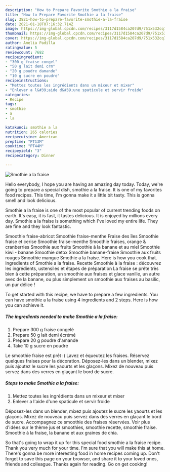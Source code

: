 ```yaml
---
description: "How to Prepare Favorite Smothie a la fraise"
title: "How to Prepare Favorite Smothie a la fraise"
slug: 3821-how-to-prepare-favorite-smothie-a-la-fraise
date: 2021-01-18T07:16:32.714Z
image: https://img-global.cpcdn.com/recipes/3117d1584ca207d9/751x532cq70/smothie-a-la-fraise-photo-principale-de-la-recette.jpg
thumbnail: https://img-global.cpcdn.com/recipes/3117d1584ca207d9/751x532cq70/smothie-a-la-fraise-photo-principale-de-la-recette.jpg
cover: https://img-global.cpcdn.com/recipes/3117d1584ca207d9/751x532cq70/smothie-a-la-fraise-photo-principale-de-la-recette.jpg
author: Amelia Padilla
ratingvalue: 5
reviewcount: 7682
recipeingredient:
- "300 g fraise congel"
- "50 g lait demi crm"
- "20 g poudre damande"
- "10 g sucre en poudre"
recipeinstructions:
- "Mettez toutes les ingrédients dans un mixeur et mixer"
- "Enlever a l&#39;aide d&#39;une spaticule et servir froide"
categories:
- Recipe
tags:
- smothie
- a
- la

katakunci: smothie a la 
nutrition: 265 calories
recipecuisine: American
preptime: "PT13M"
cooktime: "PT44M"
recipeyield: "3"
recipecategory: Dinner

---
```



![Smothie a la fraise](https://img-global.cpcdn.com/recipes/3117d1584ca207d9/751x532cq70/smothie-a-la-fraise-photo-principale-de-la-recette.jpg)

Hello everybody, I hope you are having an amazing day today. Today, we're going to prepare a special dish, smothie a la fraise. It is one of my favorites food recipes. This time, I'm gonna make it a little bit tasty. This is gonna smell and look delicious.

Smothie a la fraise is one of the most popular of current trending foods on earth. It's easy, it is fast, it tastes delicious. It is enjoyed by millions every day. Smothie a la fraise is something which I've loved my entire life. They are fine and they look fantastic.

Smoothie fraise-abricot Smoothie fraise-menthe Fraise des îles Smoothie fraise et cerise Smoothie fraise-menthe Smoothie fraises, orange &amp; cranberries Smoothie aux fruits Smoothie à la banane et au miel Smoothie kiwi - banane Smoothie detox Smoothie banane-fraise Smoothie aux fruits rouges Smoothie mangue Smothie a la fraise. Here is how you cook that. Ingredients of Smothie a la fraise. Recette Smoothie à la fraise : découvrez les ingrédients, ustensiles et étapes de préparation La fraise se prête très bien à cette préparation, un smoothie aux fraises et glace vanille, un autre avec de la banane, ou plus simplement un smoothie aux fraises au basilic, un pur délice !


To get started with this recipe, we have to prepare a few ingredients. You can have smothie a la fraise using 4 ingredients and 2 steps. Here is how you can achieve it.

<!--inarticleads1-->

##### The ingredients needed to make Smothie a la fraise:

1. Prepare 300 g fraise congelé
1. Prepare 50 g lait demi écrémé
1. Prepare 20 g poudre d&#39;amande
1. Take 10 g sucre en poudre


Le smoothie fraise est prêt :) Lavez et équeutez les fraises. Réservez quelques fraises pour la décoration. Déposez-les dans un blender, mixez puis ajoutez le sucre les yaourts et les glaçons. Mixez de nouveau puis servez dans des verres en glaçant le bord de sucre. 

<!--inarticleads2-->

##### Steps to make Smothie a la fraise:

1. Mettez toutes les ingrédients dans un mixeur et mixer
1. Enlever a l&#39;aide d&#39;une spaticule et servir froide


Déposez-les dans un blender, mixez puis ajoutez le sucre les yaourts et les glaçons. Mixez de nouveau puis servez dans des verres en glaçant le bord de sucre. Accompagnez ce smoothie des fraises réservées. Voir plus d&#39;idées sur le thème jus et smoothies, smoothie recette, smoothie fraise. Smoothie à la fraise, la banane et aux graines de chia. 

So that's going to wrap it up for this special food smothie a la fraise recipe. Thank you very much for your time. I'm sure that you will make this at home. There's gonna be more interesting food in home recipes coming up. Don't forget to save this page on your browser, and share it to your loved ones, friends and colleague. Thanks again for reading. Go on get cooking!
